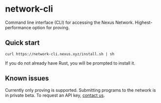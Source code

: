 # network-cli

Command line interface (CLI) for accessing the Nexus Network. Highest-performance option for proving.

## Quick start

```
curl https://network-cli.nexus.xyz/install.sh | sh
```

If you do not already have Rust, you will be prompted to install it.

## Known issues

Currently only proving is supported. Submitting programs to the network is in private beta.
To request an API key, [contact us](https://forms.gle/183D9bcDHUdbxCV5A).

